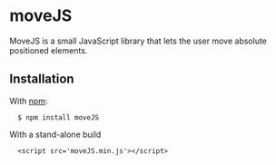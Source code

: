 # moveJS

MoveJS is a small JavaScript library that lets the user move absolute positioned elements.

## Installation

With [npm](https://www.npmjs.com/package/move-js):
```
  $ npm install moveJS
``` 
With a stand-alone build
```
  <script src='moveJS.min.js'></script> 
```
